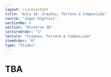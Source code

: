 ```yaml
---
layout: classContent
title: "Aula 16: Graybox, Terreno e Composição"
course: "Jogos Digitais"
sectionNo: 4
section: "Universo 3D"
lectureOrder: "1"
lecture: "Graybox, Terreno e Composição"
itemOrder: "0"
type: "Slides"
---
```


# TBA